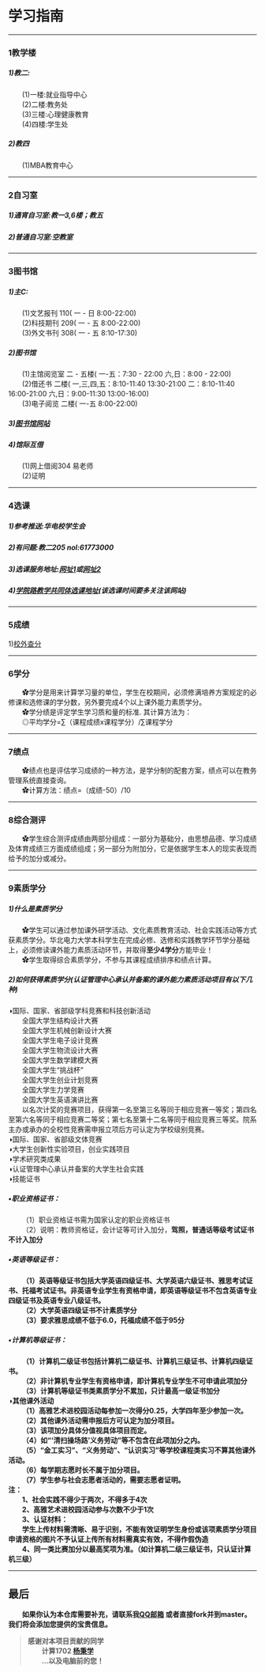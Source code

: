 # 学习指南 

---
### 1教学楼
##### 1)教二:
&emsp;&emsp;(1)一楼:就业指导中心<br>
&emsp;&emsp;(2)二楼:教务处<br>
&emsp;&emsp;(3)三楼:心理健康教育<br>
&emsp;&emsp;(4)四楼:学生处<br>
##### 2)教四
&emsp;&emsp;(1)MBA教育中心<br>

---
### 2自习室
##### 1)通宵自习室:教一3,6楼；教五<br>
##### 2)普通自习室:空教室<br>

---
### 3图书馆
##### 1)主C:<br>
&emsp;&emsp;(1)文艺报刊 110( 一 - 日  8:00-22:00)<br>
&emsp;&emsp;(2)科技期刊 209( 一 - 五  8:00-22:00)<br>
&emsp;&emsp;(3)外文书刊 308( 一 - 五  8:10-17:30)<br>
##### 2)图书馆
&emsp;&emsp;(1)主馆阅览室 二 - 五楼( 一-五：7:30 - 22:00  六,日：8:00 - 22:00)<br>
&emsp;&emsp;(2)借还书 二楼( 一,三,四,五：8:10-11:40  13:30-21:00   二：8:10-11:40  16:00-21:00   六,日：9:00-11:30 13:00-16:00)<br>
&emsp;&emsp;(3)电子阅览 二楼( 一-五  8:00-22:00)<br>
##### 3)[图书馆网站](http://library.ncepu.edu.cn)<br>
##### 4)馆际互借 
&emsp;&emsp;(1)网上借阅304 易老师<br>
&emsp;&emsp;(2)证明<br>

---
### 4选课
##### 1)参考推送:华电校学生会<br>
##### 2)有问题:教二205   nol:61773000<br>
##### 3)选课服务地址:[网址1](http://xuanke.ncepu.edu.cn)或[网址2](http://202.204.65.172) <br>
##### 4)[学院路教学共同体选课地址](http://www.xueyuanlu.cn)(该选课时间要多关注该网站)

---
### 5成绩
   1)[校外查分](http://vpn.ncepu.edu.cn)<br>

---
### 6学分
&emsp;&emsp;✿学分是用来计算学习量的单位，学生在校期间，必须修满培养方案规定的必修课和选修课的学分数，另外要完成4个以上课外能力素质学分。<br>
&emsp;&emsp;✿学分绩是评定学生学习质和量的标准. 其计算方法为：<br>
&emsp;&emsp;◎平均学分=∑（课程成绩x课程学分）/∑课程学分

---
### 7绩点
&emsp;&emsp;✿绩点也是评估学习成绩的一种方法，是学分制的配套方案，绩点可以在教务管理系统直接查询。<br>
&emsp;&emsp;✿计算方法：绩点=（成绩-50）/10
   
---
### 8综合测评
&emsp;&emsp;✿学生综合测评成绩由两部分组成：一部分为基础分，由思想品德、学习成绩及体育成绩三方面成绩组成；另一部分为附加分，它是依据学生本人的现实表现而给予的加分或减分。

---
### 9素质学分
##### 1)什么是素质学分
&emsp;&emsp;✿学生可以通过参加课外研学活动、文化素质教育活动、社会实践活动等方式获素质学分。华北电力大学本科学生在完成必修、选修和实践教学环节学分基础上，必须修读课外能力素质活动环节，并取得<b>至少4学分</b>方能毕业！<br>
&emsp;&emsp;✿学生取得综合素质学分，不参与其课程成绩排序和绩点计算。
##### 2)如何获得素质学分(<i>认证管理中心承认并备案的课外能力素质活动项目有以下几种</i>)<br>
◑国际、国家、省部级学科竞赛和科技创新活动<br>
&emsp;&emsp;全国大学生结构设计大赛<br>
&emsp;&emsp;全国大学生机械创新设计大赛<br>
&emsp;&emsp;全国大学生电子设计竞赛<br>
&emsp;&emsp;全国大学生物流设计大赛<br>
&emsp;&emsp;全国大学生数学建模大赛<br>
&emsp;&emsp;全国大学生“挑战杯”<br>
&emsp;&emsp;全国大学生创业计划竞赛<br>
&emsp;&emsp;全国大学生力学竞赛<br>
&emsp;&emsp;全国大学生英语演讲比赛<br>
&emsp;&emsp;以名次计奖的竞赛项目，获得第一名至第三名等同于相应竞赛一等奖；第四名至第六名等同于相应竞赛二等奖；第七名至第十二名等同于相应竞赛三等奖。院系主办或承办的全校性竞赛需申报立项后方可认定为学校级别竞赛。<br>
◑国际、国家、省部级文体竞赛<br>
◑大学生创新性实验项目，创业实践项目<br>
◑学术研究类成果<br>
◑认证管理中心承认并备案的大学生社会实践<br>
◑技能证书<br>
##### •职业资格证书：<br>
&emsp;&emsp;（1）职业资格证书需为国家认定的职业资格证书<br>
&emsp;&emsp;（2）说明：教师资格证，会计证等可计入加分，<b>驾照，普通话等级考试证书不计入加分<b><br>
##### •英语等级证书：
&emsp;&emsp;（1）英语等级证书包括大学英语四级证书、大学英语六级证书、雅思考试证书、托福考试证书。非英语专业学生有资格申请，即英语等级证书不包含英语专业四级证书及英语专业八级证书。<br>
&emsp;&emsp;（2）大学英语四级证书不计素质学分<br>
&emsp;&emsp;（3）要求雅思成绩不低于6.0，托福成绩不低于95分<br>
##### •计算机等级证书：
&emsp;&emsp;（1）计算机二级证书包括计算机二级证书、计算机三级证书、计算机四级证书。<br>
&emsp;&emsp;（2）非计算机专业学生有资格申请，即计算机专业学生不可申请此项加分<br>
&emsp;&emsp;（3）计算机等级证书类素质学分不累加，只计最高一级证书加分<br>
◑其他课外活动<br>
&emsp;&emsp;（1）高雅艺术进校园活动每参加一次得分0.25，大学四年至少参加一次。<br>
&emsp;&emsp;（2）其他课外活动需申报后方可认定为加分项目。<br>
&emsp;&emsp;（3）该项加分具体分值视具体项目而定。<br>
&emsp;&emsp;（4）如“‘清扫操场路’义务劳动”等不包含在此项加分之内。<br>
&emsp;&emsp;（5）“金工实习”、“义务劳动”、“认识实习”等学校课程类实习不算其他课外活动。<br>
&emsp;&emsp;（6）每学期志愿时长不属于加分项目。<br>
&emsp;&emsp;（7）学生参与社会志愿者活动的，需要志愿者证明。<br>
注：<br>
&emsp;&emsp;1、社会实践不得少于两次，不得多于4次<br>
&emsp;&emsp;2、高雅艺术进校园活动参与次数不少于1次<br>
&emsp;&emsp;3、认证材料：<br>
&emsp;&emsp;学生上传材料需清晰、易于识别，不能有效证明学生身份或该项素质学分项目申请资格的图片不予认证上传所有材料需真实有效，不得作假伪造<br>
&emsp;&emsp;4、同一类比赛加分以最高奖项为准。（如计算机二级三级证书，只认证计算机三级）<br>

---
## 最后
&emsp;&emsp;如果你认为本仓库需要补充，请联系我[QQ邮箱](mailto:2252176220@qq.com) 或者直接fork并到master。我们将会添加您提供的宝贵信息。
> 感谢对本项目贡献的同学 <br>
&emsp;&emsp;计算1702 [杨秉学](https://github.com/Iammyself001) <br>
&emsp;&emsp;...以及电脑前的您！